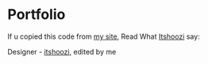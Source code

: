 # Portfolio

 If u copied this code from [my site](https://breadomaticc.github.io),
Read What [Itshoozi](https://itshoozi.com/) say:

Designer - [itshoozi](https://itshoozi), edited by  me

